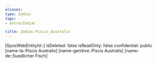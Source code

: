 ```yaml
---
aliases: 
type: Zodiac
tags:
- astro/Zodiac

title: Zodiac-Piscis_Australis
---
```

[SpocWebEntityId::]
isDeleted: false
isReadOnly: false
confidential: public
[name-la::Piscis Australis]
[name-genitive::Piscis Australis]
[name-de::Suedlicher Fisch]


